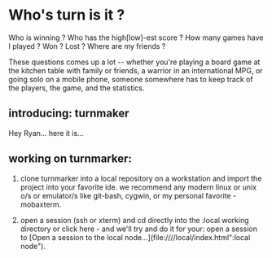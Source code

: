 # Who's turn is it ?
Who is winning ? Who has the high[low]-est score ? How many games have I played ? Won ? Lost ? Where are my friends ? 

These questions comes up a lot -- whether you're playing a board game at the kitchen table with family or friends, a warrior in an international MPG, or going solo on a mobile phone, someone somewhere has to keep track of the players, the game, and the statistics.

## introducing: turnmaker 

Hey Ryan... here it is...

## working on turnmarker: 

1) clone turnmarker into a local repository on a workstation and import the project into your favorite ide. we recommend any modern linux or unix o/s or emulator/s like git-bash, cygwin, or my personal favorite - mobaxterm.

2) open a session (ssh or xterm) and cd directly into the :local working directory or click here - and we'll try and do it for your: open a session to 
[Open a session to the local node...](file:////local/index.html":local node").



  